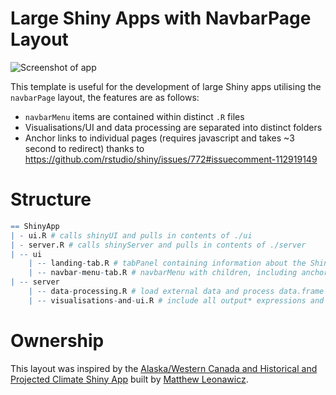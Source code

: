 # Large Shiny Apps with NavbarPage Layout

![Screenshot of app](https://raw.githubusercontent.com/ox-it/Rmd-and-Shiny-Templates/master/Shiny-Templates/Large-Apps/navbarMenu/screenshot.png "Optional Title")

This template is useful for the development of large Shiny apps utilising the `navbarPage` layout, the features are as follows:

- `navbarMenu` items are contained within distinct `.R` files
- Visualisations/UI and data processing are separated into distinct folders
- Anchor links to individual pages (requires javascript and takes ~3 second to redirect) thanks to https://github.com/rstudio/shiny/issues/772#issuecomment-112919149


# Structure

```R
== ShinyApp
| - ui.R # calls shinyUI and pulls in contents of ./ui
| - server.R # calls shinyServer and pulls in contents of ./server
| -- ui
    | -- landing-tab.R # tabPanel containing information about the Shiny app
    | -- navbar-menu-tab.R # navbarMenu with children, including anchor link
| -- server
    | -- data-processing.R # load external data and process data.frame columns
    | -- visualisations-and-ui.R # include all output* expressions and renderUI here 
```

# Ownership

This layout was inspired by the [Alaska/Western Canada and Historical and Projected Climate Shiny App](http://shiny.snap.uaf.edu/akcan_climate/) built by [Matthew Leonawicz](http://leonawicz.github.io/).


